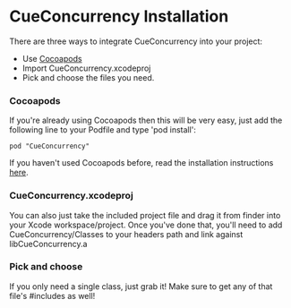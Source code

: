 # CueConcurrency Installation

There are three ways to integrate CueConcurrency into your project:
* Use [Cocoapods](http://cocoapods.org/)
* Import CueConcurrency.xcodeproj
* Pick and choose the files you need.

### Cocoapods
If you're already using Cocoapods then this will be very easy, just add the following line to your Podfile
and type 'pod install':
~~~~~~~~~~~~~~.ruby
pod "CueConcurrency"
~~~~~~~~~~~~~~

If you haven't used Cocoapods before, read the installation instructions [here](http://cocoapods.org/#install).

### CueConcurrency.xcodeproj
You can also just take the included project file and drag it from finder into your Xcode workspace/project. 
Once you've done that,  you'll need to add CueConcurrency/Classes to your headers path and link against libCueConcurrency.a

### Pick and choose
If you only need a single class, just grab it! Make sure to get any of that file's #includes as well!
